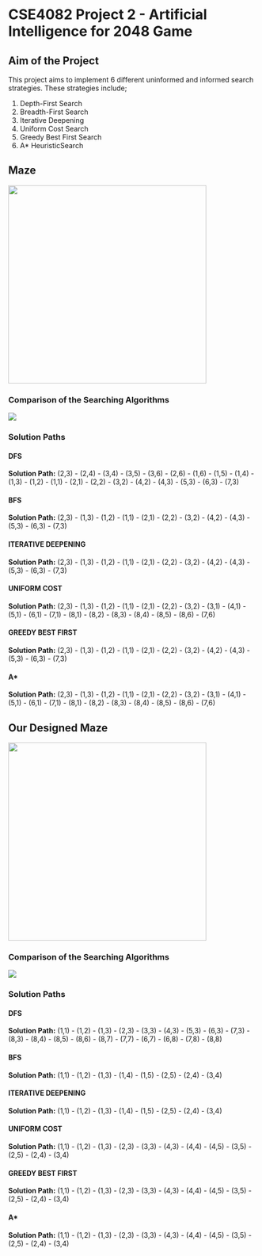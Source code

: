 # CSE4082 Project 2 - Artificial Intelligence for 2048 Game 

## Aim of the Project
This project aims to implement 6 different uninformed and informed search strategies. These strategies include;
1. Depth-First Search
2. Breadth-First Search
3. Iterative Deepening
4. Uniform Cost Search
5. Greedy Best First Search
6. A* HeuristicSearch

## Maze
<img src="https://i.ibb.co/TwRcbFJ/image.png" data-canonical-src="https://i.ibb.co/TwRcbFJ/image.png" width="400" />

### Comparison of the Searching Algorithms
![](https://i.ibb.co/ZWrxH3M/image.png)

### Solution Paths

#### DFS
**Solution Path:** (2,3) - (2,4) - (3,4) - (3,5) - (3,6) - (2,6) - (1,6) - (1,5) - (1,4) - (1,3) - (1,2) - (1,1) - (2,1) - (2,2) - (3,2) - (4,2) - (4,3) - (5,3) - (6,3) - (7,3)
#### BFS
**Solution Path:**  (2,3) - (1,3) - (1,2) - (1,1) - (2,1) - (2,2) - (3,2) - (4,2) - (4,3) - (5,3) - (6,3) - (7,3)
#### ITERATIVE DEEPENING 
**Solution Path:** (2,3) - (1,3) - (1,2) - (1,1) - (2,1) - (2,2) - (3,2) - (4,2) - (4,3) - (5,3) - (6,3) - (7,3)
#### UNIFORM COST
**Solution Path:** (2,3) - (1,3) - (1,2) - (1,1) - (2,1) - (2,2) - (3,2) - (3,1) - (4,1) - (5,1) - (6,1) - (7,1) - (8,1) - (8,2) - (8,3) - (8,4) - (8,5) - (8,6) - (7,6)
#### GREEDY BEST FIRST
**Solution Path:** (2,3) - (1,3) - (1,2) - (1,1) - (2,1) - (2,2) - (3,2) - (4,2) - (4,3) - (5,3) - (6,3) - (7,3)
#### A*
**Solution Path:** (2,3) - (1,3) - (1,2) - (1,1) - (2,1) - (2,2) - (3,2) - (3,1) - (4,1) - (5,1) - (6,1) - (7,1) - (8,1) - (8,2) - (8,3) - (8,4) - (8,5) - (8,6) - (7,6)

## Our Designed Maze
<img src="https://i.ibb.co/ckk4D69/image.png" data-canonical-src="https://i.ibb.co/ckk4D69/image.png" width="400" />

### Comparison of the Searching Algorithms
![](https://i.ibb.co/DCgDrTQ/image.png)

### Solution Paths

#### DFS
**Solution Path:** (1,1) - (1,2) - (1,3) - (2,3) - (3,3) - (4,3) - (5,3) - (6,3) - (7,3) - (8,3) - (8,4) - (8,5) - (8,6) - (8,7) - (7,7) - (6,7) - (6,8) - (7,8) - (8,8)
#### BFS
**Solution Path:** (1,1) - (1,2) - (1,3) - (1,4) - (1,5) - (2,5) - (2,4) - (3,4)
#### ITERATIVE DEEPENING 
**Solution Path:** (1,1) - (1,2) - (1,3) - (1,4) - (1,5) - (2,5) - (2,4) - (3,4)
#### UNIFORM COST
**Solution Path:** (1,1) - (1,2) - (1,3) - (2,3) - (3,3) - (4,3) - (4,4) - (4,5) - (3,5) - (2,5) - (2,4) - (3,4)
#### GREEDY BEST FIRST
**Solution Path:** (1,1) - (1,2) - (1,3) - (2,3) - (3,3) - (4,3) - (4,4) - (4,5) - (3,5) - (2,5) - (2,4) - (3,4)
#### A*
**Solution Path:** (1,1) - (1,2) - (1,3) - (2,3) - (3,3) - (4,3) - (4,4) - (4,5) - (3,5) - (2,5) - (2,4) - (3,4)
